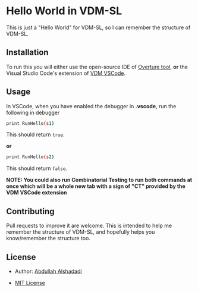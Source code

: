 
# Hello World in VDM-SL

This is just a "Hello World" for VDM-SL, so I can remember the structure of VDM-SL.

## Installation

To run this you will either use the open-source IDE of [Overture tool](https://www.overturetool.org/), **or** the Visual Studio Code's extension of [VDM VSCode](https://marketplace.visualstudio.com/items?itemName=jonaskrask.vdm-vscode).

## Usage

In VSCode, when you have enabled the debugger in **.vscode**, run the following in debugger

```bash
print RunHello(s1)
```
This should return `true`.

**or**
```bash
print RunHello(s2)
```
This should return `false`.

**NOTE: You could also run Combinatorial Testing to run both commands at once which will be a whole new tab with a sign of "CT" provided by the VDM VSCode extension**

## Contributing
Pull requests to improve it are welcome. This is intended to help me remember the structure of VDM-SL, and hopefully helps you know/remember the structure too.

## License
* Author: [Abdullah Alshadadi](https://github.com/Srking501)

* [MIT License](LICENSE.md)
